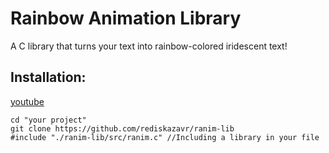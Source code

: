 # Rainbow Animation Library
A C library that turns your text into rainbow-colored iridescent text!

## Installation:
[youtube]()

```
cd "your project"
git clone https://github.com/rediskazavr/ranim-lib
#include "./ranim-lib/src/ranim.c" //Including a library in your file

```

